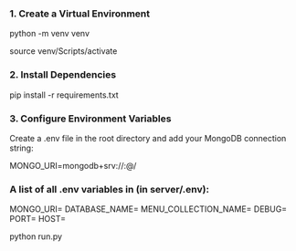 ### 1. Create a Virtual Environment

python -m venv venv

source venv/Scripts/activate

### 2. Install Dependencies

pip install -r requirements.txt

### 3. Configure Environment Variables

Create a .env file in the root directory and add your MongoDB connection string:

MONGO_URI=mongodb+srv://<username>:<password>@<cluster-url>/<dbname>

### A list of all .env variables in (in server/.env):

MONGO_URI=
DATABASE_NAME=
MENU_COLLECTION_NAME=
DEBUG=
PORT=
HOST=

python run.py
